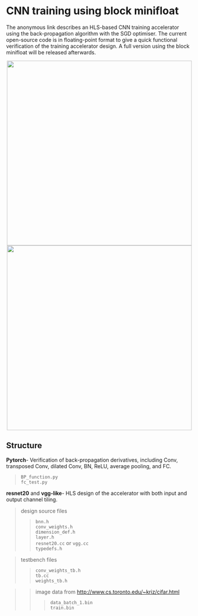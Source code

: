 # CNN training using block minifloat

The anonymous link describes an HLS-based CNN training accelerator using the back-propagation algorithm with the SGD optimiser. The current open-source code is in floating-point format to give a quick functional verification of the training accelerator design. A full version using the block minifloat will be released afterwards.

<div align=center>
<img src="https://github.com/chuliang007/resnet20_cifar-training/blob/main/resnet20/resnet_loss.png" width="500px"/><img src="https://github.com/chuliang007/resnet20_cifar-training/blob/main/vgg-like/vgg_loss.png" width="500px"/><br/>
</div>

## Structure  

**Pytorch**- Verification of back-propagation derivatives, including Conv, transposed Conv, dilated Conv, BN, ReLU, average pooling, and FC.  

> ```BP_function.py``` <br>
> ```fc_test.py``` <br>


**resnet20** and **vgg-like**- HLS design of the accelerator with both input and output channel tiling.

> design source files    
>> ```bnn.h``` <br>
>> ```conv_weights.h``` <br>
>> ```dimension_def.h``` <br> 
>> ```layer.h``` <br>
>> ```resnet20.cc``` or ```vgg.cc``` <br>
>> ```typedefs.h``` <br>

> testbench files
>> ```conv_weights_tb.h``` <br>
>> ```tb.cc``` <br>
>> ```weights_tb.h``` <br>

>> image data from http://www.cs.toronto.edu/~kriz/cifar.html
>>> ```data_batch_1.bin``` <br>
>>> ```train.bin``` <br>


